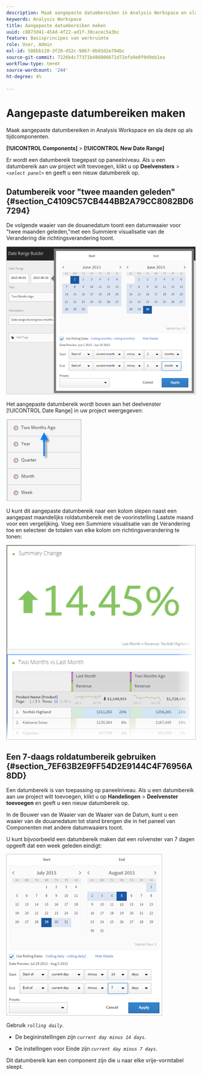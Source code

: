 ```yaml
---
description: Maak aangepaste datumbereiken in Analysis Workspace en sla deze op als tijdcomponenten.
keywords: Analysis Workspace
title: Aangepaste datumbereiken maken
uuid: c8873d41-454d-4f22-ad1f-38cacec5a3bc
feature: Basisprincipes van werkruimte
role: User, Admin
exl-id: 586bb120-3f20-452c-9867-0b93d2e794bc
source-git-commit: 7226b4c77371b486006671d72efa9e0f0d9eb1ea
workflow-type: tm+mt
source-wordcount: '244'
ht-degree: 4%

---
```


# Aangepaste datumbereiken maken

Maak aangepaste datumbereiken in Analysis Workspace en sla deze op als tijdcomponenten.

**[!UICONTROL Components]** > **[!UICONTROL New Date Range]**

Er wordt een datumbereik toegepast op paneelniveau. Als u een datumbereik aan uw project wilt toevoegen, klikt u op **Deelvensters** > *`<select panel>`* en geeft u een nieuw datumbereik op.

## Datumbereik voor &quot;twee maanden geleden&quot; {#section_C4109C57CB444BB2A79CC8082BD67294}

De volgende waaier van de douanedatum toont een datumwaaier voor &quot;twee maanden geleden,&quot;met een Summiere visualisatie van de Verandering die richtingsverandering toont.

![](assets/date-range-two-months-ago.png)

Het aangepaste datumbereik wordt boven aan het deelvenster [!UICONTROL Date Range] in uw project weergegeven:

![](assets/date-range-panel-two-months-ago.png)

U kunt dit aangepaste datumbereik naar een kolom slepen naast een aangepast maandelijks roldatumbereik met de voorinstelling Laatste maand voor een vergelijking. Voeg een Summiere visualisatie van de Verandering toe en selecteer de totalen van elke kolom om richtingsverandering te tonen:

![](assets/date-range-two-months-table.png)

## Een 7-daags roldatumbereik gebruiken {#section_7EF63B2E9FF54D2E9144C4F76956A8DD}

Een datumbereik is van toepassing op paneelniveau. Als u een datumbereik aan uw project wilt toevoegen, klikt u op **Handelingen** > **Deelvenster toevoegen** en geeft u een nieuw datumbereik op.

In de Bouwer van de Waaier van de Waaier van de Datum, kunt u een waaier van de douanedatum tot stand brengen die in het paneel van Componenten met andere datumwaaiers toont.

U kunt bijvoorbeeld een datumbereik maken dat een rolvenster van 7 dagen opgeeft dat een week geleden eindigt:

![](assets/create_date_range.png)

Gebruik *`rolling daily`*.

* De begininstellingen zijn *`current day minus 14 days`*.

* De instellingen voor Einde zijn *`current day minus 7 days`*.

Dit datumbereik kan een component zijn die u naar elke vrije-vormtabel sleept.
